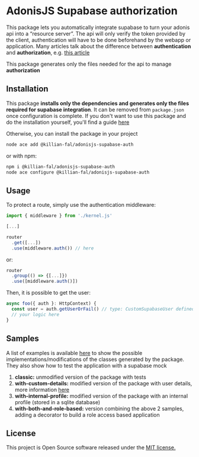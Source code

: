# AdonisJS Supabase authorization

This package lets you automatically integrate supabase to turn your adonis api into a “resource server”.
The api will only verify the token provided by the client, authentication will have to be done beforehand by the webapp or application.
Many articles talk about the difference between **authentication** and **authorization**, e.g. [this article](https://www.okta.com/identity-101/authentication-vs-authorization/#:~:text=What's%20the%20difference%20between%20authentication,permission%20to%20access%20a%20resource.)

This package generates only the files needed for the api to manage **authorization**

## Installation

This package **installs only the dependencies and generates only the files required for supabase integration**. It can be removed from `package.json` once configuration is complete.
If you don't want to use this package and do the installation yourself, you'll find a guide [here](MANUAL.md)

Otherwise, you can install the package in your project

```sh
node ace add @killian-fal/adonisjs-supabase-auth
```

or with npm:

```sh
npm i @killian-fal/adonisjs-supabase-auth
node ace configure @killian-fal/adonisjs-supabase-auth
```

## Usage

To protect a route, simply use the authentication middleware:
```ts
import { middleware } from './kernel.js'

[...]

router
  .get([...])
  .use(middleware.auth()) // here
```

or:
```ts
router
  .group(() => {[...]})
  .use([middleware.auth()])
```

Then, it is possible to get the user:
```ts
async foo({ auth }: HttpContext) {
  const user = auth.getUserOrFail() // type: CustomSupabaseUser defined in the guard
  // your logic here
}
```

## Samples

A list of examples is available [here](samples/) to show the possible implementations/modifications of the classes generated by the package. They also show how to test the application with a supabase mock

1. **classic:** unmodified version of the package with tests
2. **with-custom-details:** modified version of the package with user details, more information [here](https://supabase.com/docs/guides/auth/auth-hooks)
3. **with-internal-profile:** modified version of the package with an internal profile (stored in a sqlite database)
4. **with-both-and-role-based:** version combining the above 2 samples, adding a decorator to build a role access based application

## License
This project is Open Source software released under the [MIT license.](LICENSE.md)
